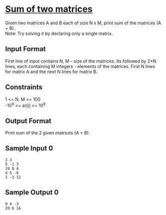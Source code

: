 # [Sum of two matrices](https://www.hackerrank.com/contests/smart-interviews-basic/challenges/si-basic-sum-of-two-matrices/problem)

Given two matrices A and B each of size N x M, print sum of the matrices (A + B)..</br>
Note: Try solving it by declaring only a single matrix.

## Input Format

First line of input contains N, M - size of the matrices. Its followed by 2*N lines, each containing M integers - elements of the matrices. First N lines for matrix A and the next N lines for matrix B.

## Constraints

1 <= N, M <= 100</br>
-10<sup>9</sup> <= ar[i] <= 10<sup>9</sup>

## Output Format

Print sum of the 2 given matrices (A + B).

## Sample Input 0
```
2 3
5 -1 3
19 8 4
4 5 -6
1 -2 12
```
## Sample Output 0
```
9 4 -3
20 6 16
```